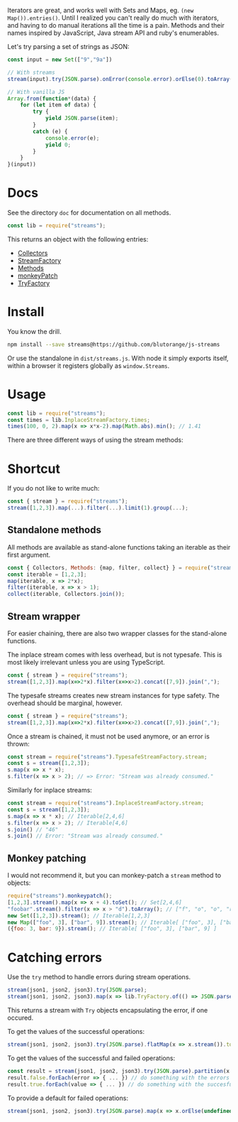 Iterators are great, and works well with Sets and Maps, eg. `(new Map()).entries()`.
Until I realized you can't really do much with iterators, and having to do manual iterations
all the time is a pain. Methods and their names inspired by JavaScript, Java stream API
and ruby's enumerables.

Let's try parsing a set of strings as JSON:

```javascript
const input = new Set(["9","9a"])

// With streams
stream(input).try(JSON.parse).onError(console.error).orElse(0).toArray()

// With vanilla JS
Array.from(function*(data) {
    for (let item of data) {
        try {
            yield JSON.parse(item);
        }
        catch (e) {
            console.error(e);
            yield 0;
        }
    }
}(input))
```

# Docs

See the directory `doc` for documentation on all methods.

```javascript
const lib = require("streams");
```

This returns an object with the following entries:

* [Collectors](http://htmlpreview.github.io/?https://github.com/blutorange/js-streams/blob/master/doc/modules/_collectors_.html)
* [StreamFactory](http://htmlpreview.github.io/?https://github.com/blutorange/js-streams/blob/master/doc/modules/_streamfactory_.html)
* [Methods](http://htmlpreview.github.io/?https://github.com/blutorange/js-streams/blob/master/doc/modules/_methods_.html)
* [monkeyPatch](http://htmlpreview.github.io/?https://github.com/blutorange/js-streams/blob/master/doc/modules/_monkeypatch_.html)
* [TryFactory](http://htmlpreview.github.io/?https://github.com/blutorange/js-streams/blob/master/doc/modules/_try_.html#tryfactory)

# Install

You know the drill.

```bash
npm install --save streams@https://github.com/blutorange/js-streams
```

Or use the standalone in `dist/streams.js`. With node it simply exports itself, within a browser it registers globally as `window.Streams`.

# Usage

```javascript
const lib = require("streams");
const times = lib.InplaceStreamFactory.times;
times(100, 0, 2).map(x => x*x-2).map(Math.abs).min(); // 1.41
```

There are three different ways of using the stream methods:

# Shortcut

If you do not like to write much:

```javascript
const { stream } = require("streams");
stream([1,2,3]).map(...).filter(...).limit(1).group(...);
```

## Standalone methods

All methods are available as stand-alone functions taking an iterable
as their first argument.

```javascript
const { Collectors, Methods: {map, filter, collect} } = require("streams");
const iterable = [1,2,3];
map(iterable, x => 2*x);
filter(iterable, x => x > 1);
collect(iterable, Collectors.join());
```

## Stream wrapper

For easier chaining, there are also two wrapper classes for
the stand-alone functions.

The inplace stream comes with less overhead, but is not typesafe. This
is most likely irrelevant unless you are using TypeScript.

```javascript
const { stream } = require("streams");
stream([1,2,3]).map(x=>2*x).filter(x=>x>2).concat([7,9]).join(",");
```

The typesafe streams creates new stream instances for type safety. The overhead should be marginal, however.

```javascript
const { stream } = require("streams");
stream([1,2,3]).map(x=>2*x).filter(x=>x>2).concat([7,9]).join(",");
```

Once a stream is chained, it must not be used anymore, or an error is thrown:

```javascript
const stream = require("streams").TypesafeStreamFactory.stream;
const s = stream([1,2,3]);
s.map(x => x * x);
s.filter(x => x > 2); // => Error: "Stream was already consumed."
```

Similarly for inplace streams: 

```javascript
const stream = require("streams").InplaceStreamFactory.stream;
const s = stream([1,2,3]);
s.map(x => x * x); // Iterable[2,4,6]
s.filter(x => x > 2); // Iterable[4,6]
s.join() // "46"
s.join() // Error: "Stream was already consumed."
```

## Monkey patching

I would not recommend it, but you can monkey-patch a `stream` method to objects:

```javascript
require("streams").monkeypatch();
[1,2,3].stream().map(x => x + 4).toSet(); // Set[2,4,6]
"foobar".stream().filter(x => x > "d").toArray(); // ["f", "o", "o", "r"]
new Set([1,2,3]).stream(); // Iterable[1,2,3]
new Map(["foo", 3], ["bar", 9]).stream(); // Iterable[ ["foo", 3], ["bar", 9] ]
({foo: 3, bar: 9}).stream(); // Iterable[ ["foo", 3], ["bar", 9] ]
```

# Catching errors

Use the `try` method to handle errors during stream operations.

```javascript
stream(json1, json2, json3).try(JSON.parse);
stream(json1, json2, json3).map(x => lib.TryFactory.of(() => JSON.parse(x))) // same as the above
```

This returns a stream with `Try` objects encapsulating the error, if one occured.

To get the values of the successful operations:

```javascript
stream(json1, json2, json3).try(JSON.parse).flatMap(x => x.stream()).toArray; // Successfully parsed JSON objects.
```

To get the values of the successful and failed operations:

```javascript
const result = stream(json1, json2, json3).try(JSON.parse).partition(x => x.success);
result.false.forEach(error => { ... }) // do something with the errors
result.true.forEach(value => { ... }) // do something with the succesful values
```

To provide a default for failed operations:

```javascript
stream(json1, json2, json3).try(JSON.parse).map(x => x.orElse(undefined)); // JSON object or undefined.
```
